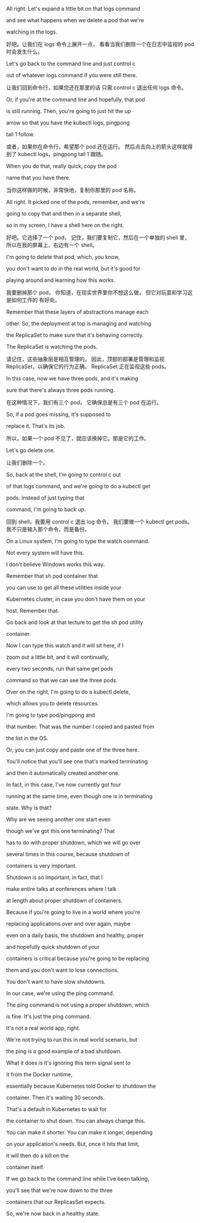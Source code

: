 All right. Let's expand a little bit on that logs command

and see what happens when we delete a pod that we're

watching in the logs.

好吧。让我们在 logs 命令上展开一点，
看看当我们删除一个在日志中监视的 pod 时会发生什么。

Let's go back to the command line and just control c

out of whatever logs command if you were still there.

让我们回到命令行，如果您还在那里的话
只需 control c 退出任何 logs 命令。

Or, if you're at the command line and hopefully, that pod

is still running. Then, you're going to just hit the up

arrow so that you have the kubectl logs, pingpong

tail 1 follow.

或者，如果你在命令行，希望那个 pod 还在运行。
然后点击向上的箭头这样就得到了 kubectl logs，pingpong tail 1 跟随。

When you do that, really quick, copy the pod

name that you have there.

当你这样做的时候，非常快地，复制你那里的 pod 名称。

All right. It picked one of the pods, remember, and we're

going to copy that and then in a separate shell,

so in my screen, I have a shell here on the right.

好吧。它选择了一个 pod，
记住，我们要复制它，然后在一个单独的 shell 里，
所以在我的屏幕上，右边有一个 shell。

I'm going to delete that pod, which, you know,

you don't want to do in the real world, but it's good for

playing around and learning how this works.

我要删掉那个 pod，
你知道，在现实世界里你不想这么做，
但它对玩耍和学习这是如何工作的
有好处。

Remember that these layers of abstractions manage each

other. So, the deployment at top is managing and watching

the ReplicaSet to make sure that it's behaving correctly.

The ReplicaSet is watching the pods.

请记住，这些抽象层是相互管理的。
因此，顶部的部署是管理和监视 ReplicaSet，以确保它的行为正确。
ReplicaSet 正在监视这些 pods。

In this case, now we have three pods, and it's making

sure that there's always three pods running.

在这种情况下，我们有三个 pod，
它确保总是有三个 pod 在运行。

So, if a pod goes missing, it's supposed to

replace it. That's its job.

所以，如果一个 pod 不见了，就应该换掉它。那是它的工作。

Let's go delete one.

让我们删除一个。

So, back at the shell, I'm going to control c out

of that logs command, and we're going to do a kubectl get

pods. Instead of just typing that

command, I'm going to back up.

回到 shell，我要用 control c 退出 log 命令，
我们要做一个 kubectl get pods。
我不只是输入那个命令，而是备份。

On a Linux system, I'm going to type the watch command.

Not every system will have this.

I don't believe Windows works this way.

Remember that sh pod container that

you can use to get all these utilities inside your

Kubernetes cluster, in case you don't have them on your

host. Remember that.

Go back and look at that lecture to get the sh pod utility

container.

Now I can type this watch and it will sit here, if I

zoom out a little bit, and it will continually,

every two seconds, run that same get pods

command so that we can see the three pods.

Over on the right, I'm going to do a kubectl delete,

which allows you to delete resources.

I'm going to type pod/pingpong and

that number. That was the number I copied and pasted from

the list in the OS.

Or, you can just copy and paste one of the three here.

You'll notice that you'll see one that's marked terminating

and then it automatically created another one.

In fact, in this case, I've now currently got four

running at the same time, even though one is in terminating

state. Why is that?

Why are we seeing another one start even

though we've got this one terminating? That

has to do with proper shutdown, which we will go over

several times in this course, because shutdown of

containers is very important.

Shutdown is so important, in fact, that I

make entire talks at conferences where I talk

at length about proper shutdown of containers.

Because if you're going to live in a world where you're

replacing applications over and over again, maybe

even on a daily basis, the shutdown and healthy, proper

and hopefully quick shutdown of your

containers is critical because you're going to be replacing

them and you don't want to lose connections.

You don't want to have slow shutdowns.

In our case, we're using the ping command.

The ping command is not using a proper shutdown, which

is fine. It's just the ping command.

It's not a real world app, right.

We're not trying to run this in real world scenario, but

the ping is a good example of a bad shutdown.

What it does is it's ignoring this term signal sent to

it from the Docker runtime,

essentially because Kubernetes told Docker to shutdown the

container. Then it's waiting 30 seconds.

That's a default in Kubernetes to wait for

the container to shut down. You can always change this.

You can make it shorter. You can make it longer, depending

on your application's needs. But, once it hits that limit,

it will then do a kill on the

container itself.

If we go back to the command line while I've been talking,

you'll see that we're now down to the three

containers that our ReplicasSet expects.

So, we're now back in a healthy state.

